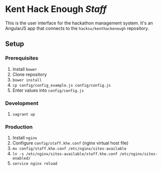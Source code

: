 # Kent Hack Enough *Staff*

This is the user interface for the hackathon management system. It's an AngularJS
app that connects to the `hacksu/kenthackenough` repository.

## Setup

### Prerequisites
1. Install `bower`
1. Clone repository
1. `bower install`
1. `cp config/config_example.js config/config.js`
1. Enter values into `config/config.js`

### Development
1. `vagrant up`

### Production
1. Install `nginx`
1. Configure `config/staff.khe.conf` (nginx virtual host file)
1. `mv config/staff.khe.conf /etc/nginx/sites-available`
1. `ln -s /etc/nginx/sites-available/staff.khe.conf /etc/nginx/sites-enabled/`
1. `service nginx reload`